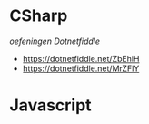 # CSharp
 *oefeningen Dotnetfiddle*
 
 - https://dotnetfiddle.net/ZbEhiH
 - https://dotnetfiddle.net/MrZFlY
 
# Javascript
